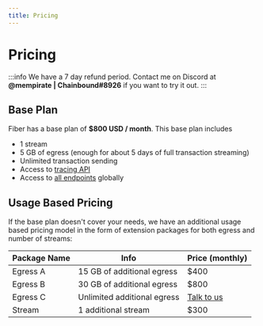 ```yaml
---
title: Pricing
---
```


# Pricing
:::info
We have a 7 day refund period. Contact me on Discord at **@mempirate | Chainbound#8926** if you want to try it out.
:::

## Base Plan
Fiber has a base plan of **$800 USD / month**. This base plan includes
* 1 stream
* 5 GB of egress (enough for about 5 days of full transaction streaming)
* Unlimited transaction sending
* Access to [tracing API](/docs/usage/tracing)
* Access to [all endpoints](/docs/regions) globally

## Usage Based Pricing
If the base plan doesn't cover your needs, we have an additional usage based pricing model in the form of extension packages for both egress and number of streams:

| Package Name | Info                         | Price (monthly) |
| ------------ | ---------------------------- | --------------- |
| Egress A     | 15 GB of additional egress   | $400            |
| Egress B     | 30 GB of additional egress   | $800            |
| Egress C     | Unlimited additional egress  | [Talk to us](mailto:info@chainbound.io)      |
| Stream       | 1 additional stream          | $300            |
